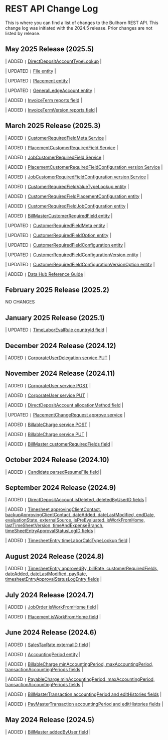 # REST API Change Log

This is where you can find a list of changes to the Bullhorn REST API. This change log was initiated with the 2024.5 release. Prior changes are not listed by release.

## May 2025 Release (2025.5)

| ADDED ```|``` [DirectDepositAccountTypeLookup](http://bullhorn.github.io/rest-api-docs/entityref.html#pay-and-bill-directdepositaccounttypelookup) |

| UPDATED ```|``` [File entity](https://bullhorn.github.io/rest-api-docs/entityref.html#file) |

| UPDATED ```|``` [Placement entity](https://bullhorn.github.io/rest-api-docs/entityref.html#placement) |

| UPDATED ```|``` [GeneralLedgeAccount entity](https://bullhorn.github.io/rest-api-docs/entityref.html#generalledgeraccount) |

| ADDED ```|``` [InvoiceTerm reports field](https://bullhorn.github.io/rest-api-docs/entityref.html#pay-and-bill-invoiceterm) |

| ADDED ```|``` [InvoiceTermVersion reports field](https://bullhorn.github.io/rest-api-docs/entityref.html#pay-and-bill-invoicetermversion) |

## March 2025 Release (2025.3)

| ADDED ```|``` [CustomerRequiredFieldMeta Service](http://bullhorn.github.io/rest-api-docs/index.html#post-services-customerrequiredfieldmeta) |

| ADDED ```|``` [PlacementCustomerRequiredField Service](http://bullhorn.github.io/rest-api-docs/index.html#post-services-placementcustomerrequiredfield) |

| ADDED ```|``` [JobCustomerRequiredField Service](http://bullhorn.github.io/rest-api-docs/index.html#post-services-jobcustomerrequiredfield) |

| ADDED ```|``` [PlacementCustomerRequiredFieldConfiguration version Service](http://bullhorn.github.io/rest-api-docs/index.html#post-services-placementcustomerrequiredfieldconfiguration) |

| ADDED ```|``` [JobCustomerRequiredFieldConfiguration version Service](http://bullhorn.github.io/rest-api-docs/index.html#post-services-jobCustomerrequiredfieldconfiguration) |

| ADDED ```|``` [CustomerRequiredFieldValueTypeLookup entity](https://bullhorn.github.io/rest-api-docs/entityref.html#pay-and-bill-customerrequiredfieldvaluetypelookup) |

| ADDED ```|``` [CustomerRequiredFieldPlacementConfiguration entity](https://bullhorn.github.io/rest-api-docs/entityref.html#pay-and-bill-customerrequiredfieldplacementconfiguration) |

| ADDED ```|``` [CustomerRequiredFieldJobConfiguration entity](https://bullhorn.github.io/rest-api-docs/entityref.html#pay-and-bill-customerrequiredfieldjobconfiguration) |

| ADDED ```|``` [BillMasterCustomerRequiredField entity](https://bullhorn.github.io/rest-api-docs/entityref.html#pay-and-bill-billmastercustomerrequiredField) |

| UPDATED ```|``` [CustomerRequiredFieldMeta entity](https://bullhorn.github.io/rest-api-docs/entityref.html#pay-and-bill-customerrequiredfieldmeta) |

| UPDATED ```|``` [CustomerRequiredFieldOption entity](https://bullhorn.github.io/rest-api-docs/entityref.html#pay-and-bill-customerrequiredfieldoption) |

| UPDATED ```|``` [CustomerRequiredFieldConfiguration entity](https://bullhorn.github.io/rest-api-docs/entityref.html#pay-and-bill-customerrequiredfieldconfiguration) |

| UPDATED ```|``` [CustomerRequiredFieldConfigurationVersion entity](https://bullhorn.github.io/rest-api-docs/entityref.html#pay-and-bill-customerrequiredfieldconfigurationversion) |

| UPDATED ```|``` [CustomerRequiredFieldConfigurationVersionOption entity](https://bullhorn.github.io/rest-api-docs/entityref.html#pay-and-bill-customerrequiredfieldconfigurationversionoption) |

| ADDED ```|``` [Data Hub Reference Guide](https://bullhorn.github.io/rest-api-docs/datahubref.html) |


## February 2025 Release (2025.2)

NO CHANGES

## January 2025 Release (2025.1)

| UPDATED ```|``` [TimeLaborEvalRule countryId field](https://bullhorn.github.io/rest-api-docs/entityref.html#timelaborevalrule) |

## December 2024 Release (2024.12)

| ADDED ```|``` [CorporateUserDelegation service PUT](http://bullhorn.github.io/rest-api-docs/index.html#put-services-corporateuser-corporateuserid-delegation) |

## November 2024 Release (2024.11)

| ADDED ```|``` [CorporateUser service POST](http://bullhorn.github.io/rest-api-docs/index.html#post-put-services-corporateuser) |

| ADDED ```|``` [CorporateUser service PUT](http://bullhorn.github.io/rest-api-docs/index.html#post-put-services-corporateuser) |

| ADDED ```|``` [DirectDepositAccount allocationMethod field](http://bullhorn.github.io/rest-api-docs/entityref.html#pay-and-bill-directdepositaccount) |

| UPDATED ```|``` [PlacementChangeRequest approve service](http://bullhorn.github.io/rest-api-docs/#post-services-placementchangerequest-approve) |

| ADDED ```|``` [BillableCharge service POST](http://bullhorn.github.io/rest-api-docs/index.html#post-services-billablecharge) |

| ADDED ```|``` [BillableCharge service PUT](http://bullhorn.github.io/rest-api-docs/index.html#put-services-billablecharge) |

| ADDED ```|``` [BillMaster customerRequiredFields field](http://bullhorn.github.io/rest-api-docs/entityref.html#billmaster) |

## October 2024 Release (2024.10)
| ADDED ```|``` [Candidate parsedResumeFile field](https://bullhorn.github.io/rest-api-docs/entityref.html#candidate) |

## September 2024 Release (2024.9)

| ADDED ```|``` [DirectDepositAccount isDeleted, deletedByUserID fields](http://bullhorn.github.io/rest-api-docs/entityref.html#pay-and-bill-directdepositaccount) |

| ADDED ```|``` [Timesheet approvingClientContact, backupApprovingClientContact, dateAdded, dateLastModified, endDate, evaluationState, externalSource, isPreEvaluated, isWorkFromHome, lastTimeSheetVersion, timeAndExpenseBranch, timeSheetEntryApprovalStatusLogID fields](http://bullhorn.github.io/rest-api-docs/entityref.html#timesheet) |

| ADDED ```|``` [TimesheetEntry timeLaborCalcTypeLookup field](http://bullhorn.github.io/rest-api-docs/entityref.html#timesheetentry) |

## August 2024 Release (2024.8)

| ADDED ```|``` [TimesheetEntry approvedBy, billRate, customerRequiredFields, dateAdded, dateLastModified, payRate, timesheetEntryApprovalStatusLogEntry fields](http://bullhorn.github.io/rest-api-docs/entityref.html#timesheetentry) |

## July 2024 Release (2024.7)

| ADDED ```|``` [JobOrder isWorkFromHome field](http://bullhorn.github.io/rest-api-docs/entityref.html#joborder) |

| ADDED ```|``` [Placement isWorkFromHome field](http://bullhorn.github.io/rest-api-docs/entityref.html#placement) |

## June 2024 Release (2024.6)

| ADDED ```|``` [SalesTaxRate externalID field](https://bullhorn.github.io/rest-api-docs/entityref.html#pay-and-bill-salestaxrate) |

| ADDED ```|``` [AccountingPeriod entity](https://bullhorn.github.io/rest-api-docs/entityref.html#pay-and-bill-accountingperiod) |

| ADDED ```|``` [BillableCharge minAccountingPeriod, maxAccountingPeriod, transactionAccountingPeriods fields](https://bullhorn.github.io/rest-api-docs/entityref.html#pay-and-bill-billablecharge) |

| ADDED ```|``` [PayableCharge minAccountingPeriod, maxAccountingPeriod, transactionAccountingPeriods fields](https://bullhorn.github.io/rest-api-docs/entityref.html#pay-and-bill-payablecharge) |

| ADDED ```|``` [BillMasterTransaction accountingPeriod and editHistories fields](https://bullhorn.github.io/rest-api-docs/entityref.html#pay-and-bill-billmastertransaction) |

| ADDED ```|``` [PayMasterTransaction accountingPeriod and editHistories fields](https://bullhorn.github.io/rest-api-docs/entityref.html#pay-and-bill-paymastertransaction) |

## May 2024 Release (2024.5)

| ADDED ```|``` [BillMaster addedByUser field](https://bullhorn.github.io/rest-api-docs/entityref.html#pay-and-bill-billmaster) |
